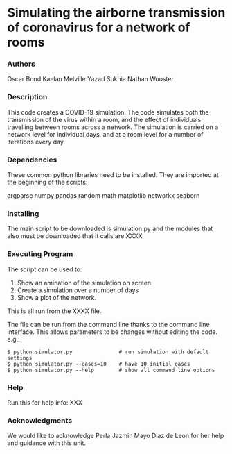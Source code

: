 # Simulating the airborne transmission of coronavirus for a network of rooms


### Authors
Oscar Bond
Kaelan Melville
Yazad Sukhia
Nathan Wooster


### Description

This code creates a COVID-19 simulation. The code simulates both the transmission of the virus within a room, and the effect of individuals 
travelling between rooms across a network. The simulation is carried on a network level for individual days, 
and at a room level for a number of iterations every day.


### Dependencies

These common python libraries need to be installed. They are imported at the beginning of the scripts:

argparse
numpy
pandas
random
math
matplotlib
networkx
seaborn


### Installing
The main script to be downloaded is simulation.py and the modules that also must be downloaded that it calls are XXXX


### Executing Program

The script can be used to:

1. Show an amination of the simulation on screen
2. Create a simulation over a number of days
3. Show a plot of the network.

This is all run from the XXXX file. 

The file can be run from the command line thanks to the command line 
interface. This allows parameters to be changes without editing the code. e.g.:

    $ python simulator.py               # run simulation with default settings
    $ python simulator.py --cases=10    # have 10 initial cases
    $ python simulator.py --help        # show all command line options

### Help

Run this for help info:
XXX

### Acknowledgments

We would like to acknowledge Perla Jazmin Mayo Diaz de Leon for her help and guidance with this unit.
